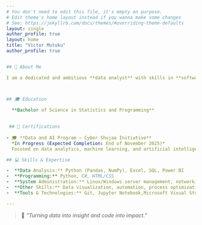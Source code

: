 ```yaml
---
# You don't need to edit this file, it's empty on purpose.
# Edit theme's home layout instead if you wanna make some changes
# See: https://jekyllrb.com/docs/themes/#overriding-theme-defaults
layout: single
author_profile: true
layout: home
title: "Victor Mutuku"
author_profile: true


## 👋 About Me

I am a dedicated and ambitious **data analyst** with skills in **software development**. Passionate about leveraging technology to solve real-world problems and enhance user experiences, I bring strong attention to detail to **streamline processes** and **improve service delivery**. My goal is to contribute to **innovative solutions** that create value and drive efficiency.



## 🎓 Education  

  **Bachelor of Science in Statistics and Programming**   
  
 
 ## 🏅 Certifications
   
- 🎓 **Data and AI Program — Cyber Shujaa Initiative**  
  *In Progress (Expected Completion: End of November 2025)*  
  Focused on data analytics, machine learning, and artificial intelligence for real-world applications.

## 💻 Skills & Expertise

-  **Data Analysis:** Python (Pandas, NumPy), Excel, SQL, Power BI  
-  **Programming:** Python, C#, HTML/CSS  
-  **System Administration:** Linux/Windows server management, networking, troubleshooting  
-  **Other Skills:** Data visualization, automation, process optimization, technical support  
-  **Tools & Technologies:** Git, Jupyter Notebook,Microsoft Visual Studio, PowerShell, Tableau

---
```

> 🌟 *“Turning data into insight and code into impact.”*
